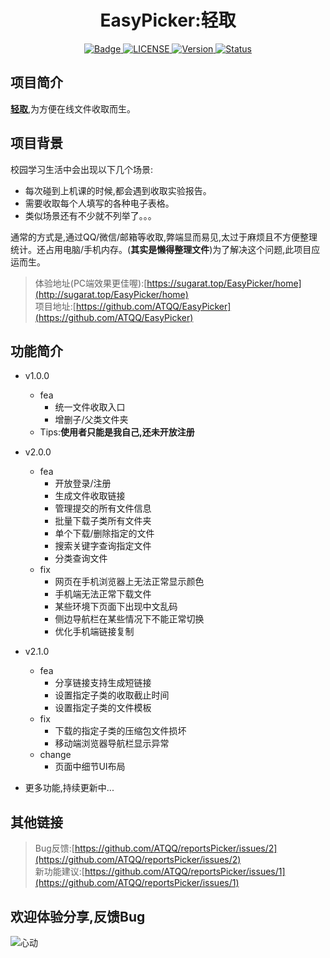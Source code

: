 # <h1 align="center">EasyPicker:轻取</h1>

<p align="center">
	<a href="https://996.icu/#/en_US">
		<img src="https://img.shields.io/badge/link-996.icu-%23FF4D5B.svg?style=flat-square"
			 alt="Badge">
	</a>
	<a href="https://github.com/996icu/996.ICU/blob/master/LICENSE">
		<img src="https://img.shields.io/badge/license-Anti%20996-blue.svg?style=flat-square"
			 alt="LICENSE">
	</a>
 	<a href="https://github.com/ATQQ/reportsPicker/releases">
		<img src="https://img.shields.io/badge/version-2.1.0-brightgreen.svg"
			 alt="Version">
	</a>
 	<a href="https://sugarat.top/EasyPicker/home">
		<img src="https://img.shields.io/badge/status-updating-success.svg"
			 alt="Status">
	</a>
</p>


## 项目简介
**[轻取](http://sugarat.top/EasyPicker/home)**,为方便在线文件收取而生。

## 项目背景
校园学习生活中会出现以下几个场景:
* 每次碰到上机课的时候,都会遇到收取实验报告。
* 需要收取每个人填写的各种电子表格。
* 类似场景还有不少就不列举了。。。

通常的方式是,通过QQ/微信/邮箱等收取,弊端显而易见,太过于麻烦且不方便整理统计。还占用电脑/手机内存。(**其实是懒得整理文件**)为了解决这个问题,此项目应运而生。

>体验地址(PC端效果更佳喔):[https://sugarat.top/EasyPicker/home](http://sugarat.top/EasyPicker/home)<br>
>项目地址:[https://github.com/ATQQ/EasyPicker](https://github.com/ATQQ/EasyPicker)

## 功能简介
* v1.0.0
  * fea   
    * 统一文件收取入口
    * 增删子/父类文件夹
  * Tips:**使用者只能是我自己,还未开放注册**

* v2.0.0
  * fea
    * 开放登录/注册
    * 生成文件收取链接
    * 管理提交的所有文件信息
    * 批量下载子类所有文件夹
    * 单个下载/删除指定的文件
    * 搜索关键字查询指定文件
    * 分类查询文件
  * fix
    * 网页在手机浏览器上无法正常显示颜色
    * 手机端无法正常下载文件
    * 某些环境下页面下出现中文乱码
    * 侧边导航栏在某些情况下不能正常切换
    * 优化手机端链接复制
  
* v2.1.0
  * fea
    * 分享链接支持生成短链接
    * 设置指定子类的收取截止时间
    * 设置指定子类的文件模板
  * fix
    * 下载的指定子类的压缩包文件损坏
    * 移动端浏览器导航栏显示异常
  * change
    * 页面中细节UI布局
    
  
* 更多功能,持续更新中...

## 其他链接
>Bug反馈:[https://github.com/ATQQ/reportsPicker/issues/2](https://github.com/ATQQ/reportsPicker/issues/2)<br>
>新功能建议:[https://github.com/ATQQ/reportsPicker/issues/1](https://github.com/ATQQ/reportsPicker/issues/1)
## 欢迎体验分享,反馈Bug
![心动](http://sugarat.top/WebHomeWork/WebUI/img/心动.gif)
